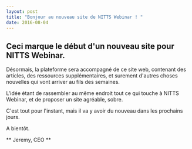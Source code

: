 ```yaml
---
layout: post
title: "Bonjour au nouveau site de NITTS Webinar ! "
date: 2016-08-04
---
```


## Ceci marque le début d'un nouveau site pour NITTS Webinar.

Désormais, la plateforme sera accompagné de ce site web, contenant des articles, des ressources supplémentaires, et surement d'autres choses nouvelles qui vont arriver au fils des semaines.

L'idée étant de rassembler au même endroit tout ce qui touche à NITTS Webinar, et de proposer un site agréable, sobre.

C'est tout pour l'instant, mais il va y avoir du nouveau dans les prochains jours.

A bientôt.

** Jeremy,
CEO **
